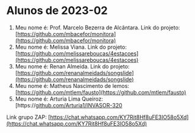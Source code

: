 # Alunos de 2023-02

1. Meu nome é: Prof. Marcelo Bezerra de Alcântara. Link do projeto:  [https://github.com/mbacefor/monitora](https://github.com/mbacefor/monitora)
2. Meu nome é: Melissa Viana. Link do projeto: [https://github.com/melissareboucas/4estacoes](https://github.com/melissareboucas/4estacoes)
3. Meu nome é: Renan Almeida. Link do projeto: [https://github.com/renanalmeidads/songslide](https://github.com/renanalmeidads/songslide)
4. Meu nome é: Matheus Nascimento de lemos: [https://github.com/mtlem/fausto](https://github.com/mtlem/fausto)
5. Meu nome é: Arturia Lima Queiroz: [https://[github.com/Arturia1/INVASOR-320](https://github.com/Arturia1/INVASOR-320)

Link grupo ZAP:  [https://chat.whatsapp.com/KY7Rit8Hf8uFE3IO58o5Xd](https://chat.whatsapp.com/KY7Rit8Hf8uFE3IO58o5Xd)
